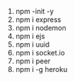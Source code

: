 1.  npm -init -y
2.  npm i express
3.  npm i nodemon
4.  npm i ejs
5.  npm i uuid
6.  npm i socket.io
7.  npm i peer
8.  npm i -g heroku